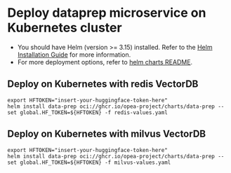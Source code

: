 # Deploy dataprep microservice on Kubernetes cluster

- You should have Helm (version >= 3.15) installed. Refer to the [Helm Installation Guide](https://helm.sh/docs/intro/install/) for more information.
- For more deployment options, refer to [helm charts README](https://github.com/opea-project/GenAIInfra/tree/main/helm-charts#readme).

## Deploy on Kubernetes with redis VectorDB

```
export HFTOKEN="insert-your-huggingface-token-here"
helm install data-prep oci://ghcr.io/opea-project/charts/data-prep --set global.HF_TOKEN=${HFTOKEN} -f redis-values.yaml
```

## Deploy on Kubernetes with milvus VectorDB

```
export HFTOKEN="insert-your-huggingface-token-here"
helm install data-prep oci://ghcr.io/opea-project/charts/data-prep --set global.HF_TOKEN=${HFTOKEN} -f milvus-values.yaml
```
